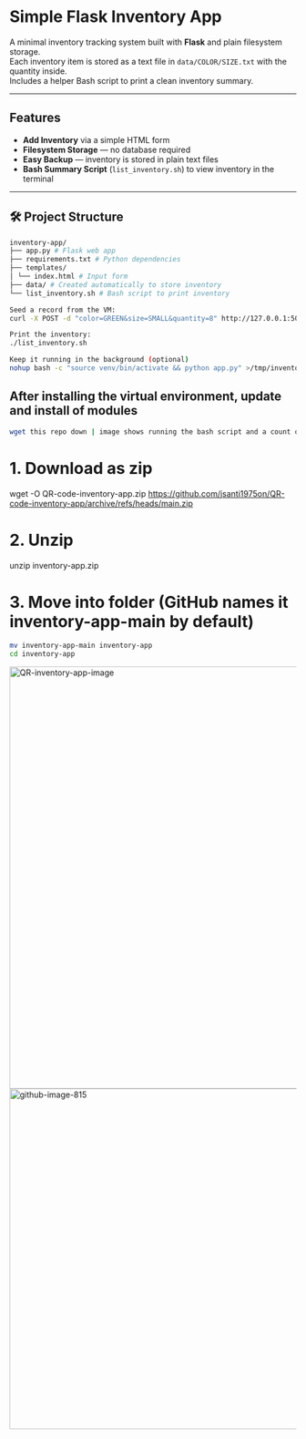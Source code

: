 # Simple Flask Inventory App

A minimal inventory tracking system built with **Flask** and plain filesystem storage.  
Each inventory item is stored as a text file in `data/COLOR/SIZE.txt` with the quantity inside.  
Includes a helper Bash script to print a clean inventory summary.

---

## Features
- **Add Inventory** via a simple HTML form
- **Filesystem Storage** — no database required
- **Easy Backup** — inventory is stored in plain text files
- **Bash Summary Script** (`list_inventory.sh`) to view inventory in the terminal

---

## 🛠 Project Structure

```Bash
inventory-app/
├── app.py # Flask web app
├── requirements.txt # Python dependencies
├── templates/
│ └── index.html # Input form
├── data/ # Created automatically to store inventory
└── list_inventory.sh # Bash script to print inventory
```

```Bash
Seed a record from the VM:
curl -X POST -d "color=GREEN&size=SMALL&quantity=8" http://127.0.0.1:5000
```

```Bash
Print the inventory:
./list_inventory.sh
```


```Bash
Keep it running in the background (optional)
nohup bash -c "source venv/bin/activate && python app.py" >/tmp/inventory.log 2>&1 &
```

## After installing the virtual environment, update and install of modules

```Bash
wget this repo down | image shows running the bash script and a count of 8 small green shirts.
```

# 1. Download as zip
wget -O QR-code-inventory-app.zip https://github.com/jsanti1975on/QR-code-inventory-app/archive/refs/heads/main.zip

# 2. Unzip
unzip inventory-app.zip

# 3. Move into folder (GitHub names it inventory-app-main by default)

```Bash
mv inventory-app-main inventory-app
cd inventory-app
```
<img width="1072" height="741" alt="QR-inventory-app-image" src="https://github.com/user-attachments/assets/6b84b4e5-8998-40a6-971d-feceb50f1559" />

<img width="754" height="598" alt="github-image-815" src="https://github.com/user-attachments/assets/86ebfd93-40ef-4e7b-9113-76a117f6f110" />





